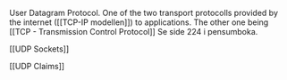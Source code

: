 User Datagram Protocol. One of the two transport protocolls provided by the internet ([[TCP-IP modellen]]) to applications. The other one being [[TCP - Transmission Control Protocol]]
Se side 224 i pensumboka. 

[[UDP Sockets]]

[[UDP Claims]]
